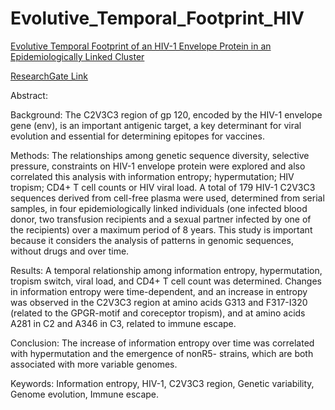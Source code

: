# Evolutive_Temporal_Footprint_HIV

[Evolutive Temporal Footprint of an HIV-1 Envelope Protein in an Epidemiologically Linked Cluster](https://github.com/rsucupira/Evolutive_Temporal_Footprint_HIV/blob/main/TOAIDJ-14-41.pdf)


[ResearchGate Link](https://www.researchgate.net/publication/341908419)

Abstract:

Background:
The C2V3C3 region of gp 120, encoded by the HIV-1 envelope gene (env), is an important antigenic target, a key determinant for viral evolution and essential for determining epitopes for vaccines.

Methods:
The relationships among genetic sequence diversity, selective pressure, constraints on HIV-1 envelope protein were explored and also correlated this analysis with information entropy; hypermutation; HIV tropism; CD4+ T cell counts or HIV viral load. A total of 179 HIV-1 C2V3C3 sequences derived from cell-free plasma were used, determined from serial samples, in four epidemiologically linked individuals (one infected blood donor, two transfusion recipients and a sexual partner infected by one of the recipients) over a maximum period of 8 years. This study is important because it considers the analysis of patterns in genomic sequences, without drugs and over time.

Results:
A temporal relationship among information entropy, hypermutation, tropism switch, viral load, and CD4+ T cell count was determined. Changes in information entropy were time-dependent, and an increase in entropy was observed in the C2V3C3 region at amino acids G313 and F317-I320 (related to the GPGR-motif and coreceptor tropism), and at amino acids A281 in C2 and A346 in C3, related to immune escape. 

Conclusion:
The increase of information entropy over time was correlated with hypermutation and the emergence of nonR5- strains, which are both associated with more variable genomes.

Keywords: Information entropy, HIV-1, C2V3C3 region, Genetic variability, Genome evolution, Immune escape.



